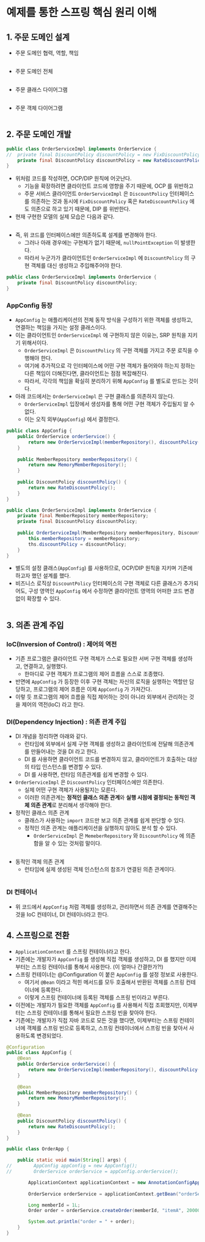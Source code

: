 # 예제를 통한 스프링 핵심 원리 이해

## 1. 주문 도메인 설계&#x20;

* 주문 도메인 협력, 역할, 책임&#x20;

<figure><img src="../../../.gitbook/assets/image (1) (1) (1) (1).png" alt=""><figcaption></figcaption></figure>

* 주문 도메인 전체&#x20;

<figure><img src="../../../.gitbook/assets/image (1) (1) (1) (1) (1).png" alt=""><figcaption></figcaption></figure>

* 주문 클래스 다이어그램&#x20;

<figure><img src="../../../.gitbook/assets/image (2) (1) (1) (1).png" alt=""><figcaption></figcaption></figure>

* 주문 객체 다이어그램&#x20;

<figure><img src="../../../.gitbook/assets/image (3) (1) (1).png" alt=""><figcaption></figcaption></figure>

## 2. 주문 도메인 개발&#x20;

```java
public class OrderServiceImpl implements OrderService {
//  private final DiscountPolicy discountPolicy = new FixDiscountPolicy();
    private final DiscountPolicy discountPolicy = new RateDiscountPolicy();
}
```

* 위처럼 코드를 작성하면, OCP/DIP 원칙에 어긋난다.&#x20;
  * 기능을 확장하려면 클라이언트 코드에 영향을 주기 때문에, OCP 를 위반하고&#x20;
  * 주문 서비스 클라이언트 `OrderServiceImpl` 은 `DiscountPolicy` 인터페이스를 의존하는 것과 동시에 `FixDiscountPolicy` 혹은 `RateDiscountPolicy` 에도 의존으로 하고 있기 때문에, DIP 를 위반한다.&#x20;
* 현재 구현한 모델의 실제 모습은 다음과 같다.&#x20;

<figure><img src="../../../.gitbook/assets/image (4) (1) (1).png" alt=""><figcaption></figcaption></figure>

* 즉, 위 코드를 인터페이스에만 의존하도록 설계를 변경해야 한다.&#x20;
  * 그러나 아래 경우에는 구현체가 없기 때문에, `nullPointException` 이 발생한다.&#x20;
  * 따라서 누군가가 클라이언트인 `OrderServiceImpl` 에 `DiscountPolicy` 의 구현 객체를 대신 생성하고 주입해주어야 한다.&#x20;

```java
public class OrderServiceImpl implements OrderService {
    private final DiscountPolicy discountPolicy;
}
```

### AppConfig 등장&#x20;

* `AppConfig` 는 애플리케이션의 전체 동작 방식을 구성하기 위한 객체를 생성하고, 연결하는 책임을 가지는 설정 클래스이다.&#x20;
* 이는 클라이언트인 `OrderServiceImpl` 에 구현하지 않은 이유는, SRP 원칙을 지키기 위해서이다.&#x20;
  * `OrderServiceImpl` 은 `DiscountPolicy` 의 구현 객체를 가지고 주문 로직을 수행해야 한다.&#x20;
  * 여기에 추가적으로 각 인터페이스에 어떤 구현 객체가 들어와야 하는지 정하는 다른 책임이 더해진다면, 클라이언트는 점점 복잡해진다.&#x20;
  * 따라서, 각각의 책임을 확실히 분리하기 위해 `AppConfig` 를 별도로 만드는 것이다.&#x20;
* 아래 코드에서는 `OrderServiceImpl` 은 구현 클래스를 의존하지 않는다.&#x20;
  * `OrderServiceImpl` 입장에서 생성자를 통해 어떤 구현 객체가 주입될지 알 수 없다.&#x20;
  * 이는 오직 외부(`AppConfig`) 에서 결정한다.&#x20;

```java
public class AppConfig {
    public OrderService orderService() {
        return new OrderServiceImpl(memberRepository(), discountPolicy());
    }
    
    public MemberRepository memberRepository() {
        return new MemoryMemberRepository();
    }
    
    public DiscountPolicy discountPolicy() {
        return new RateDiscountPolicy();
    }
}
```

```java
public class OrderServiceImpl implements OrderService {
    private final MemberRepository memberRepository;
    private final DiscountPolicy discountPolicy;
    
    public OrderServiceImpl(MemberRepository memberRepository, DiscountPolicy discountPolicy) {
        this.memberRepository = memberRepository;
        ths.discountPolicy = discountPolicy;
    }
}
```

* 별도의 설정 클래스(`AppConfig`) 를 사용하므로, OCP/DIP 원칙을 지키며 기존에 하고자 했던 설계를 했다.&#x20;
* 비즈니스 로직상 `DiscountPolicy` 인터페이스의 구현 객체로 다른 클래스가 추가되어도, 구성 영역인 `AppConfig` 에서 수정하면 클라이언트 영역의 어떠한 코드 변경 없이 확장할 수 있다.&#x20;

<figure><img src="../../../.gitbook/assets/image (5) (1) (1).png" alt=""><figcaption></figcaption></figure>

## 3. 의존 관계 주입&#x20;

### IoC(Inversion of Control) : 제어의 역전&#x20;

* 기존 프로그램은 클라이언트 구현 객체가 스스로 필요한 서버 구현 객체를 생성하고, 연결하고, 실행했다.&#x20;
  * 한마디로 구현 객체가 프로그램의 제어 흐름을 스스로 조종했다.&#x20;
* 반면에 `AppConfig` 가 등장한 이후 구현 객체는 자신의 로직을 실행하는 역할만 담당하고, 프로그램의 제어 흐름은 이제 `AppConfig` 가 가져간다.&#x20;
* 이렇 듯 프로그램의 제어 흐름을 직접 제어하는 것이 아니라 외부에서 관리하는 것을 제어의 역전(IoC) 라고 한다.&#x20;

### DI(Dependency Injection) : 의존 관계 주입&#x20;

* DI 개념을 정리하면 아래와 같다.
  * 런타임에 외부에서 실제 구현 객체를 생성하고 클라이언트에 전달해 의존관계를 만들어내는 것을 DI 라고 한다.&#x20;
  * DI 를 사용하면 클라이언트 코드를 변경하지 않고, 클라이언트가 호출하는 대상의 타입 인스턴스를 변경할 수 있다.
  * DI 를 사용하면, 런타임 의존관계를 쉽게 변경할 수 있다.
* `OrderServiceImpl` 은 `DiscountPolicy` 인터페이스에만 의존한다.&#x20;
  * 실제 어떤 구현 객체가 사용될지는 모른다.&#x20;
  * 이러한 의존관계는 **정적인 클래스 의존 관계**와 **실행 시점에 결정되는 동적인 객체 의존 관계**로 분리해서 생각해야 한다.&#x20;
* 정적인 클래스 의존 관계&#x20;
  * 클래스가 사용하는 `import` 코드만 보고 의존 관계를 쉽게 판단할 수 있다.&#x20;
  * 정적인 의존 관계는 애플리케이션을 실행하지 않아도 분석 할 수 있다.&#x20;
    * `OrderServiceImpl` 은 `MemeberRepository` 와 `DiscountPolicy` 에 의존함을 알 수 있는 것처럼 말이다.&#x20;

<figure><img src="../../../.gitbook/assets/image (6) (1) (1).png" alt=""><figcaption></figcaption></figure>

* 동적인 객체 의존 관계&#x20;
  * 런타임에 실제 생성된 객체 인스턴스의 참조가 연결된 의존 관계이다.&#x20;

<figure><img src="../../../.gitbook/assets/image (7) (1).png" alt=""><figcaption></figcaption></figure>

### DI 컨테이너&#x20;

* 위 코드에서 `AppConfig` 처럼 객체를 생성하고, 관리하면서 의존 관계를 연결해주는 것을 IoC 컨테이너, DI 컨테이너라고 한다.&#x20;

## 4. 스프링으로 전환&#x20;

* `ApplicationContext` 를 스프링 컨테이너라고 한다.&#x20;
* 기존에는 개발자가 `AppConfig` 를 생성해 직접 객체를 생성하고, DI 를 했지만 이제부터는 스프링 컨테이너를 통해서 사용한다. (이 얼마나 간결한가?!)
* 스프링 컨테이너는 @Configuration 이 붙은 `AppConfig` 를 설정 정보로 사용한다.&#x20;
  * 여기서 `@Bean` 이라고 적힌 메서드를 모두 호출해서 반환된 객체를 스프링 컨테이너에 등록한다.&#x20;
  * 이렇게 스프링 컨테이너에 등록된 객체를 스프링 빈이라고 부른다.&#x20;
* 이전에는 개발자가 필요한 객체를 `AppConfig` 를 사용해서 직접 조회했지만, 이제부터는 스프링 컨테이너를 통해서 필요한 스프링 빈을 찾아야 한다.&#x20;
* 기존에는 개발자가 직접 자바 코드로 모든 것을 했다면, 이제부터는 스프링 컨테이너에 객체를 스프링 빈으로 등록하고, 스프링 컨테이너에서 스프링 빈을 찾아서 사용하도록 변경되었다.&#x20;

```java
@Configuration
public class AppConfig {
    @Bean
    public OrderService orderService() {
        return new OrderServiceImpl(memberRepository(), discountPolicy());
    }
    
    @Bean
    public MemberRepository memberRepository() {
        return new MemoryMemberRepository();
    }
    
    @Bean
    public DiscountPolicy discountPolicy() {
        return new RateDiscountPolicy();
    }
}
```

```java
public class OrderApp {

    public static void main(String[] args) {
//        AppConfig appConfig = new AppConfig();
//        OrderService orderService = appConfig.orderService();

        ApplicationContext applicationContext = new AnnotationConfigApplicationContext(AppConfig.class);
        
        OrderService orderService = applicationContext.getBean("orderService", OrderService.class);

        Long memberId = 1L;
        Order order = orderService.createOrder(memberId, "itemA", 20000);

        System.out.println("order = " + order);
    }
}
```
